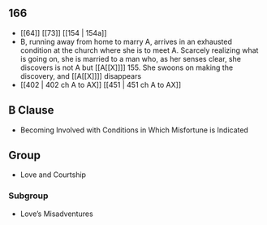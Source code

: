 ## 166
- [[64]] [[73]] [[154 | 154a]] 
- B, running away from home to marry A, arrives in an exhausted condition at the church where she is to meet A. Scarcely realizing what is going on, she is married to a man who, as her senses clear, she discovers is not A but [[A[[X]]]] 155. She swoons on making the discovery, and [[A[[X]]]] disappears
- [[402 | 402 ch A to AX]] [[451 | 451 ch A to AX]] 

## B Clause
- Becoming Involved with Conditions in Which Misfortune is Indicated

## Group
- Love and Courtship

### Subgroup
- Love’s Misadventures

